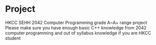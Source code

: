 # Project
HKCC SEHH 2042 Computer Programming grade A~A+ range project
Please make sure you have enough basic C++ knowledge from 2042 computer programming and out of syllabus knowledge if you are HKCC student
